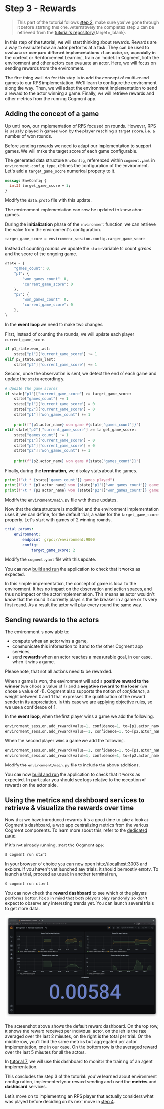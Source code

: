# Step 3 - Rewards

> This part of the tutorial follows [step 2](./2-random-player.md), make sure you've gone through it before starting this one. Alternatively the completed step 2 can be retrieved from the [tutorial's repository](https://github.com/cogment/cogment-tutorial-rps){target=\_blank}.

In this step of the tutorial, we will start thinking about rewards. Rewards are a way to evaluate how an actor performs at a task. They can be used to evaluate or compare different implementations of an actor, or, especially in the context or Reinforcement Learning, train an model. In Cogment, both the environment and other actors can evaluate an actor. Here, we will focus on sending rewards from the environment.

The first thing we'll do for this step is to add the concept of multi-round games to our RPS implementation. We'll learn to configure the environment along the way. Then, we will adapt the environment implementation to send a reward to the actor winning a game. Finally, we will retrieve rewards and other metrics from the running Cogment app.

## Adding the concept of a game

Up until now, our implementation of RPS focused on rounds. However, RPS is usually played in games won by the player reaching a target score, i.e. a number of won rounds.

Before sending rewards we need to adapt our implementation to support games. We will make the target score of each game configurable.

The generated data structure `EnvConfig`, referenced within `cogment.yaml` in `environment.config_type`, defines the configuration of the environment. Let's add a `target_game_score` numerical property to it.

```proto
message EnvConfig {
  int32 target_game_score = 1;
}
```

Modify the `data.proto` file with this update.

The environment implementation can now be updated to know about games.

During the **initialization** phase of the `environment` function, we can retrieve the value from the environment's configuration.

```python
target_game_score = environment_session.config.target_game_score
```

Instead of counting _rounds_ we update the `state` variable to count _games_ and the score of the ongoing game.

```python
state = {
    "games_count": 0,
    "p1": {
        "won_games_count": 0,
        "current_game_score": 0
    },
    "p2": {
        "won_games_count": 0,
        "current_game_score": 0
    },
}
```

In the **event loop** we need to make two changes.

First, Instead of counting the rounds, we will update each player `current_game_score`.

```python
if p1_state.won_last:
    state["p1"]["current_game_score"] += 1
elif p2_state.won_last:
    state["p2"]["current_game_score"] += 1
```

Second, once the observation is sent, we detect the end of each game and update the `state` accordingly.

```python
# Update the game scores
if state["p1"]["current_game_score"] >= target_game_score:
    state["games_count"] += 1
    state["p1"]["current_game_score"] = 0
    state["p2"]["current_game_score"] = 0
    state["p1"]["won_games_count"] += 1

    print(f"{p1.actor_name} won game #{state['games_count']}")
elif state["p2"]["current_game_score"] >= target_game_score:
    state["games_count"] += 1
    state["p1"]["current_game_score"] = 0
    state["p2"]["current_game_score"] = 0
    state["p2"]["won_games_count"] += 1

    print(f"{p2.actor_name} won game #{state['games_count']}")
```

Finally, during the **termination**, we display stats about the games.

```python
print(f"\t * {state['games_count']} games played")
print(f"\t * {p1.actor_name} won {state['p1']['won_games_count']} games")
print(f"\t * {p2.actor_name} won {state['p2']['won_games_count']} games")
```

Modify the `environment/main.py` file with these updates.

Now that the data structure is modified and the environment implementation uses it, we can define, for the default trial, a value for the `target_game_score` property. Let's start with games of 2 winning rounds.

```yaml
trial_params:
    environment:
        endpoint: grpc://environment:9000
        config:
            target_game_score: 2
```

Modify the `cogment.yaml` file with this update.

You can now [build and run](./1-bootstrap-and-data-structures.md#building-and-running-the-app) the application to check that it works as expected.

In this simple implementation, the concept of game is local to the environment. It has no impact on the observation and action spaces, and thus no impact on the actor implementation. This means an actor wouldn't _know_ that the round it currently plays is the tie breaker in a game or its very first round. As a result the actor will play every round the same way.

## Sending rewards to the actors

The environment is now able to:

-   compute when an actor wins a game,
-   communicate this information to it and to the other Cogment app services,
-   send **rewards** when an actor reaches a measurable goal, in our case, when it wins a game.

Please note, that not all actions need to be rewarded.

When a game is won, the environment will add a **positive reward to the winner** (we chose a value of 1) and a **negative reward to the loser** (we chose a value of -1). Cogment also supports the notion of _confidence_, a weight between 0 and 1 that expresses the qualification of the reward sender in its appreciation. In this case we are applying objective rules, so we use a confidence of 1.

In the **event loop**, when the first player wins a game we add the following.

```python
environment_session.add_reward(value=1, confidence=1, to=[p1.actor_name])
environment_session.add_reward(value=-1, confidence=1, to=[p2.actor_name])
```

When the second player wins a game we add the following.

```python
environment_session.add_reward(value=-1, confidence=1, to=[p1.actor_name])
environment_session.add_reward(value=1, confidence=1, to=[p2.actor_name])
```

Modify the `environment/main.py` file to include the above additions.

You can now [build and run](./1-bootstrap-and-data-structures.md#building-and-running-the-app) the application to check that it works as expected. In particular you should see logs relative to the reception of rewards on the actor side.

## Using the **metrics** and **dashboard** services to retrieve & visualize the rewards over time

Now that we have introduced rewards, it's a good time to take a look at Cogment's dashboard, a web app centralizing metrics from the various Cogment components. To learn more about this, refer to the [dedicated page](../../cogment-components/dashboard/metrics-and-dashboard.md).

If it's not already running, start the Cogment app:

```console
$ cogment run start
```

In your browser of choice you can now open <http://localhost:3003> and explore. If you haven't yet launched any trials, it should be mostly empty. To launch a trial, proceed as usual: in another terminal run,

```console
$ cogment run client
```

You can now check the **reward dashboard** to see which of the players performs better. Keep in mind that both players play randomly so don't expect to observe any interesting trends yet. You can launch several trials to get more data.

![Reward dashboard with 2 random players](./figures/reward_dashboard.png)

The screenshot above shows the default reward dashboard. On the top row, it shows the reward received per individual actor, on the left is the rate averaged over the last 2 minutes, on the right is the total per trial. On the middle row, you'll find the same metrics but aggregated per actor implementation, one in our case. On the bottom row is the averaged reward over the last 5 minutes for all the actors.

In [tutorial 7](./7-dqn-player.md), we will use this dashboard to monitor the training of an agent implementation.

This concludes the step 3 of the tutorial: you've learned about environment configuration, implemented your reward sending and used the **metrics** and **dashboard** services.

Let’s move on to implementing an RPS player that actually considers what was played before deciding on its next move in [step 4](./4-heuristic-player.md).

